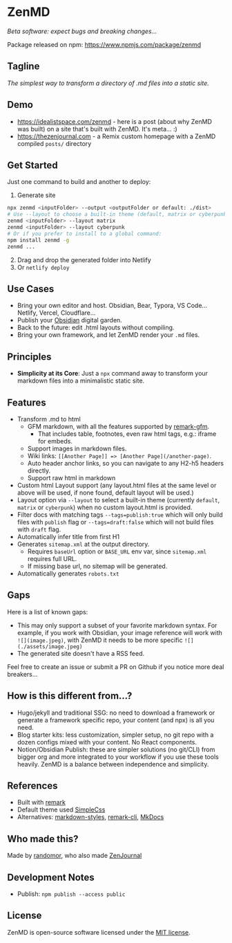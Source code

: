 # ZenMD

_Beta software: expect bugs and breaking changes..._

Package released on npm: https://www.npmjs.com/package/zenmd

## Tagline

_The simplest way to transform a directory of .md files into a static site._

## Demo

- https://idealistspace.com/zenmd - here is a post (about why ZenMD was built) on a site that's built with ZenMD. It's meta... :)
- https://thezenjournal.com - a Remix custom homepage with a ZenMD compiled `posts/` directory

## Get Started

Just one command to build and another to deploy:

1. Generate site

```bash
npx zenmd <inputFolder> --output <outputFolder or default: ./dist>
# Use --layout to choose a built-in theme (default, matrix or cyberpunk):
zenmd <inputFolder> --layout matrix
zenmd <inputFolder> --layout cyberpunk
# Or if you prefer to install to a global command:
npm install zenmd -g
zenmd ...
```

2. Drag and drop the generated folder into Netlify
3. Or `netlify deploy`

## Use Cases

- Bring your own editor and host. Obsidian, Bear, Typora, VS Code... Netlify, Vercel, Cloudflare...
- Publish your [Obsidian](https://obsidian.md/) digital garden.
- Back to the future: edit .html layouts without compiling.
- Bring your own framework, and let ZenMD render your `.md` files.

## Principles

- **Simplicity at its Core**: Just a `npx` command away to transform your markdown files into a minimalistic static site.

## Features

- Transform .md to html
  - GFM markdown, with all the features supported by [remark-gfm](https://github.com/remarkjs/remark-gfm).
    - That includes table, footnotes, even raw html tags, e.g.: iframe for embeds.
  - Support images in markdown files.
  - Wiki links: `[[Another Page]] => [Another Page](/another-page)`.
  - Auto header anchor links, so you can navigate to any H2-h5 headers directly.
  - Support raw html in markdown
- Custom html Layout support (any layout.html files at the same level or above will be used, if none found, default layout will be used.)
- Layout option via `--layout` to select a built-in theme (currently `default`, `matrix` or `cyberpunk`) when no custom layout.html is provided.
- Filter docs with matching tags `--tags=publish:true` which will only build files with `publish` flag or `--tags=draft:false` which will not build files with `draft` flag.
- Automatically infer title from first H1
- Generates `sitemap.xml` at the output directory.
  - Requires `baseUrl` option or `BASE_URL` env var, since `sitemap.xml` requires full URL.
  - If missing base url, no sitemap will be generated.
- Automatically generates `robots.txt`

## Gaps

Here is a list of known gaps:

- This may only support a subset of your favorite markdown syntax. For example, if you work with Obsidian, your image reference will work with `![](image.jpeg)`, with ZenMD it needs to be more specific `![](./assets/image.jpeg)`
- The generated site doesn't have a RSS feed.

Feel free to create an issue or submit a PR on Github if you notice more deal breakers...

## How is this different from...?

- Hugo/jekyll and traditional SSG: no need to download a framework or generate a framework specific repo, your content (and npx) is all you need.
- Blog starter kits: less customization, simpler setup, no git repo with a dozen configs mixed with your content. No React components.
- Notion/Obsidian Publish: these are simpler solutions (no git/CLI) from bigger org and more integrated to your workflow if you use these tools heavily. ZenMD is a balance between independence and simplicity.

## References

- Built with [remark](https://github.com/remarkjs/remark)
- Default theme used [SimpleCss](https://simplecss.org/)
- Alternatives: [markdown-styles](https://github.com/mixu/markdown-styles), [remark-cli](https://www.npmjs.com/package/remark-cli), [MkDocs](https://www.mkdocs.org/)

## Who made this?

Made by [randomor](https://x.com/randomor), who also made [ZenJournal](https://thezenjournal.com)

## Development Notes

- Publish: `npm publish --access public`

## License

ZenMD is open-source software licensed under the [MIT license](LICENSE).
